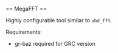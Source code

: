 == MegaFFT ==

Highly configurable tool similar to `uhd_fft`.

Requirements:
* gr-baz required for GRC version


